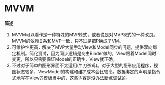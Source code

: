 # MVVM


#### 简述
1. MVVM可以看作是一种特殊的MVP模式，或者说是对MVP模式的一种改良。MVVM的依赖关系和MVP一致，只不过是把P换成了VM。
2. 可维护性更高，解决了MVP大量手动View和Model同步的问题，提供双向绑定机制。简化测试，因为同步逻辑是交由Binder做的，View跟着Model同时变更，所以只需要保证Model的正确性，View就正确。
3. 不过对于简单的图形界面不太适用(牛刀杀鸡)。对于大型的图形应用程序，视图状态较多，ViewModel的构建和维护成本会比较高。数据绑定的声明是指令式地写在View的模版当中的，这些内容是没办法断点调试的。

